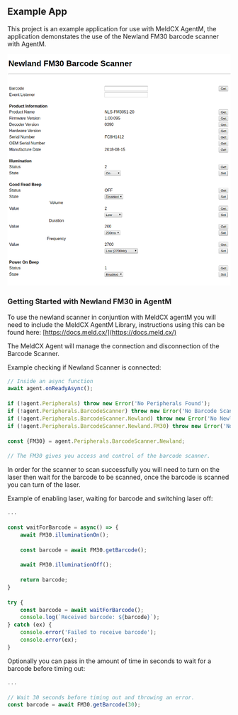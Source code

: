 ## Example App

This project is an example application for use with MeldCX AgentM, the application demonstates the use of the Newland FM30 barcode scanner with AgentM.

![Screenshot](https://raw.githubusercontent.com/MeldCX/peripheral-newland-fm30-example-app/master/screen_shot.png)

### Getting Started with Newland FM30 in AgentM

To use the newland scanner in conjuntion with MeldCX agentM you will need to include the MeldCX AgentM Library, instructions using this can be found here: [https://docs.meld.cx/](https://docs.meld.cx/)

The MeldCX Agent will manage the connection and disconnection of the Barcode Scanner.

Example checking if Newland Scanner is connected:

```javascript
// Inside an async function
await agent.onReadyAsync();

if (!agent.Peripherals) throw new Error('No Peripherals Found');
if (!agent.Peripherals.BarcodeScanner) throw new Error('No Barcode Scanner Found');
if (!agent.Peripherals.BarcodeScanner.Newland) throw new Error('No Newland Scanners found');
if (!agent.Peripherals.BarcodeScanner.Newland.FM30) throw new Error('No Newland FM30 Scanner found');

const {FM30} = agent.Peripherals.BarcodeScanner.Newland;

// The FM30 gives you access and control of the barcode scanner.
```

In order for the scanner to scan successfully you will need to turn on the laser then wait for the barcode to be scanned, once the barcode is scanned you can turn of the laser.

Example of enabling laser, waiting for barcode and switching laser off:

```javascript
...

const waitForBarcode = async() => {
    await FM30.illuminationOn();

    const barcode = await FM30.getBarcode();

    await FM30.illuminationOff();

    return barcode;
}

try {
    const barcode = await waitForBarcode();
    console.log(`Received barcode: ${barcode}`);
} catch (ex) {
    console.error('Failed to receive barcode');
    console.error(ex);
}
```

Optionally you can pass in the amount of time in seconds to wait for a barcode before timing out:

```javascript
...

// Wait 30 seconds before timing out and throwing an error.
const barcode = await FM30.getBarcode(30);

```

